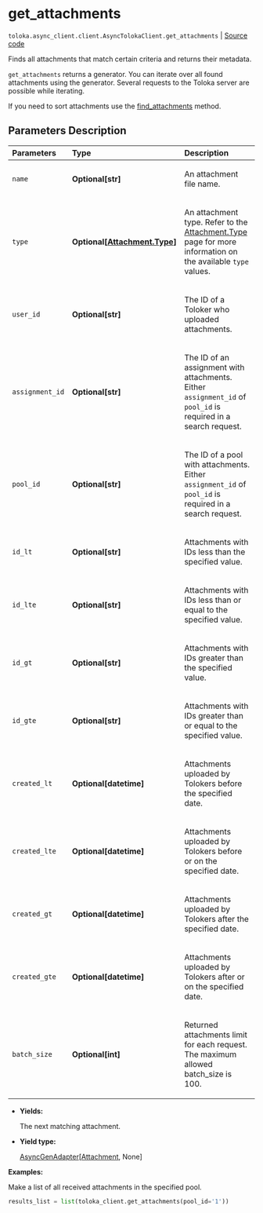 # get_attachments
`toloka.async_client.client.AsyncTolokaClient.get_attachments` | [Source code](https://github.com/Toloka/toloka-kit/blob/v1.1.4/src/client/__init__.py#L0)

Finds all attachments that match certain criteria and returns their metadata.


`get_attachments` returns a generator. You can iterate over all found attachments using the generator. Several requests to the Toloka server are possible while iterating.

If you need to sort attachments use the [find_attachments](toloka.client.TolokaClient.find_attachments.md) method.

## Parameters Description

| Parameters | Type | Description |
| :----------| :----| :-----------|
`name`|**Optional\[str\]**|<p>An attachment file name.</p>
`type`|**Optional\[[Attachment.Type](toloka.client.attachment.Attachment.Type.md)\]**|<p>An attachment type. Refer to the [Attachment.Type](toloka.client.attachment.Attachment.Type.md) page for more information on the available `type` values.</p>
`user_id`|**Optional\[str\]**|<p>The ID of a Toloker who uploaded attachments.</p>
`assignment_id`|**Optional\[str\]**|<p>The ID of an assignment with attachments. Either `assignment_id` of `pool_id` is required in a search request.</p>
`pool_id`|**Optional\[str\]**|<p>The ID of a pool with attachments. Either `assignment_id` of `pool_id` is required in a search request.</p>
`id_lt`|**Optional\[str\]**|<p>Attachments with IDs less than the specified value.</p>
`id_lte`|**Optional\[str\]**|<p>Attachments with IDs less than or equal to the specified value.</p>
`id_gt`|**Optional\[str\]**|<p>Attachments with IDs greater than the specified value.</p>
`id_gte`|**Optional\[str\]**|<p>Attachments with IDs greater than or equal to the specified value.</p>
`created_lt`|**Optional\[datetime\]**|<p>Attachments uploaded by Tolokers before the specified date.</p>
`created_lte`|**Optional\[datetime\]**|<p>Attachments uploaded by Tolokers before or on the specified date.</p>
`created_gt`|**Optional\[datetime\]**|<p>Attachments uploaded by Tolokers after the specified date.</p>
`created_gte`|**Optional\[datetime\]**|<p>Attachments uploaded by Tolokers after or on the specified date.</p>
`batch_size`|**Optional\[int\]**|<p>Returned attachments limit for each request. The maximum allowed batch_size is 100.</p>

* **Yields:**

  The next matching attachment.

* **Yield type:**

  [AsyncGenAdapter](toloka.util.async_utils.AsyncGenAdapter.md)\[[Attachment](toloka.client.attachment.Attachment.md), None\]

**Examples:**

Make a list of all received attachments in the specified pool.

```python
results_list = list(toloka_client.get_attachments(pool_id='1'))
```
